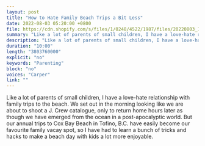 ```yaml
---
layout: post
title: "How to Hate Family Beach Trips a Bit Less"
date: 2022-08-03 05:20:00 +0800
file: https://cdn.shopify.com/s/files/1/0248/4522/1987/files/20220803_1.mp3?v=1659491743
summary: "Like a lot of parents of small children, I have a love-hate relationship with family trips to the beach. We set out in the morning looking like we are about to shoot a J. Crew catalogue, only to return home hours later as though we have emerged from the ocean in a post-apocalyptic world. But our annual trips to Cox Bay Beach in Tofino, B.C. have easily become our favourite family vacay spot, so I have had to learn a bunch of tricks and hacks to make a beach day with kids a lot more enjoyable."
description: "Like a lot of parents of small children, I have a love-hate relationship with family trips to the beach. We set out in the morning looking like we are about to shoot a J. Crew catalogue, only to return home hours later as though we have emerged from the ocean in a post-apocalyptic world. But our annual trips to Cox Bay Beach in Tofino, B.C. have easily become our favourite family vacay spot, so I have had to learn a bunch of tricks and hacks to make a beach day with kids a lot more enjoyable."
duration: "10:00"
length: "3803760000"
explicit: "no"
keywords: "Parenting"
block: "no"
voices: "Carper"
link: ""
---
```


Like a lot of parents of small children, I have a love-hate relationship with family trips to the beach. We set out in the morning looking like we are about to shoot a J. Crew catalogue, only to return home hours later as though we have emerged from the ocean in a post-apocalyptic world. But our annual trips to Cox Bay Beach in Tofino, B.C. have easily become our favourite family vacay spot, so I have had to learn a bunch of tricks and hacks to make a beach day with kids a lot more enjoyable.
